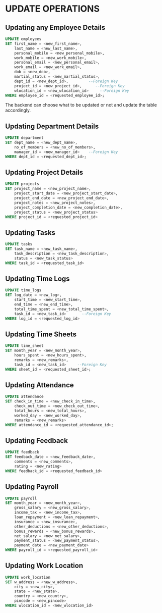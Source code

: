 # UPDATE OPERATIONS

## Updating any Employee Details

```sql
UPDATE employees 
SET first_name = <new_first_name>,
	last_name = <new_last_name>,
	personal_mobile = <new_personal_mobile>,
	work_mobile = <new_work_mobile>,
	personal_email = <new_personal_email>,
	work_email = <new_work_email>,
	dob = <new_dob>,
	martial_status = <new_martial_status>,
	dept_id = <new_dept_id>,         --Foreign Key
	project_id = <new_project_id>,      --Foreign Key
	wlocation_id = <new_wlocation_id>     --Foreign Key
WHERE employee_id = <requested_employee_id>;
```
The backend can choose what to be updated or not and update the table accordingly.


## Updating Department Details

```sql
UPDATE department 
SET dept_name = <new_dept_name>,
	no_of_members = <new_no_of_members>,
	manager_id = <new_manager_id>    --Foreign Key
WHERE dept_id = <requested_dept_id>;
```

## Updating Project Details

```sql 
UPDATE projects 
SET project_name = <new_project_name>,
	project_start_date = <new_project_start_date>,
	project_end_date = <new_project_end_date>,
	project_notes = <new_project_notes>,
	project_completion_date = <new_completion_date>,
	project_status = <new_project_status>
WHERE project_id = <requested_project_id>
```

## Updating Tasks

```sql 
UPDATE tasks
SET task_name = <new_task_name>,
	task_description = <new_task_description>,
	status = <new_task_status>
WHERE task_id = <requested_task_id>
```


## Updating Time Logs

```sql
UPDATE time_logs 
SET log_date = <new_log>,
	start_time = <new_start_time>,
	end_time = <new_end_time>,
	total_time_spent = <new_total_time_spent>,
	task_id = <new_task_id>       --Foreign Key
WHERE log_id = <requested_log_id>
```

## Updating Time Sheets

```sql 
UPDATE time_sheet
SET month_year = <new_month_year>,
	hours_spent = <new_hours_spent>,
	remarks = <new_remarks>,
	task_id = <new_task_id>     --Foreign Key
WHERE sheet_id = <requested_sheet_id>;
```

## Updating Attendance

```sql
UPDATE attendance
SET check_in_time = <new_check_in_time>,
	check_out_time = <new_check_out_time>,
	total_hours = <new_total_hours>,
	worked_day = <new_worked_day>,
	remarks = <new_remarks>
WHERE attendance_id = <requested_attendance_id>;
```

## Updating Feedback

```sql
UPDATE feedback
SET feedback_date = <new_feedback_date>,
	comments = <new_comments>,
	rating = <new_rating>
WHERE feedback_id = <requested_feedback_id>
```

## Updating Payroll

```sql
UPDATE payroll
SET month_year = <new_month_year>,
	gross_salary = <new_gross_salary>,
	income_tax = <new_income_tax>,
	loan_repayment = <new_loan_repayment>,
	insurance = <new_insurance>,
	other_deductions = <new_other_deductions>,
	bonus_rewards = <new_bonus_rewards>,
	net_salary = <new_net_salary>,
	payment_status = <new_payment_status>,
	payment_date = <new_payment_date>
WHERE payroll_id = <requested_payroll_id>
```

## Updating Work Location

```sql
UPDATE work_location
SET w_address = <new_w_address>,
	city = <new_city>,
	state = <new_state>,
	country = <new_country>,
	pincode = <new_pincode>
WHERE wlocation_id = <new_wlocation_id>
```